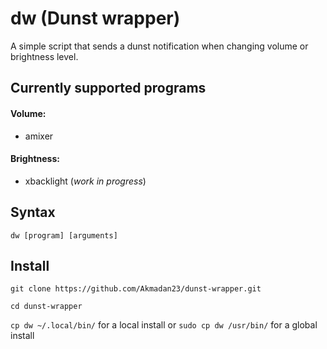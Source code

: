 # dw (Dunst wrapper)

A simple script that sends a dunst notification when changing volume or brightness level.

## Currently supported programs

#### Volume:
* amixer

#### Brightness:
* xbacklight (_work in progress_)

## Syntax

`dw [program] [arguments]`

## Install

`git clone https://github.com/Akmadan23/dunst-wrapper.git`

`cd dunst-wrapper`

`cp dw ~/.local/bin/` for a local install or `sudo cp dw /usr/bin/` for a global install
